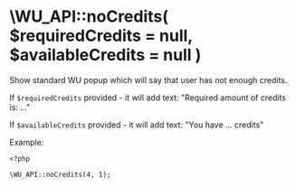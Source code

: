 \WU_API::noCredits( $requiredCredits = null, $availableCredits = null )
===

Show standard WU popup which will say that user has not enough credits.

If `$requiredCredits` provided - it will add text: "Required amount of credits is: ..."

If `$availableCredits` provided - it will add text: "You have ... credits"

Example:

```
<?php

\WU_API::noCredits(4, 1);
```